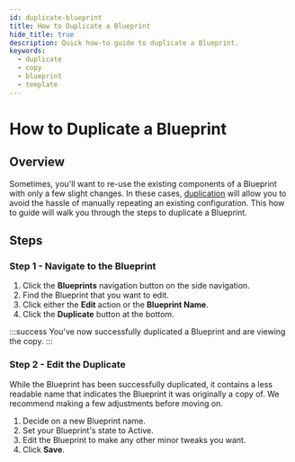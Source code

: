 ```yaml
---
id: duplicate-blueprint
title: How to Duplicate a Blueprint
hide_title: true
description: Quick how-to guide to duplicate a Blueprint.
keywords:
  - duplicate
  - copy
  - blueprint
  - template
---
```


# How to Duplicate a Blueprint

## Overview

Sometimes, you'll want to re-use the existing components of a Blueprint with only a few slight changes. In these cases, [duplication](../../reference/other-functions/duplication.md) will allow you to avoid the hassle of manually repeating an existing configuration. This how to guide will walk you through the steps to duplicate a Blueprint.

## Steps

### Step 1 - Navigate to the Blueprint
1. Click the **Blueprints** navigation button on the side navigation.
2. Find the Blueprint that you want to edit.
3. Click either the **Edit** action or the **Blueprint Name**.
4. Click the **Duplicate** button at the bottom.

:::success
You've now successfully duplicated a Blueprint and are viewing the copy.
:::

### Step 2 - Edit the Duplicate
While the Blueprint has been successfully duplicated, it contains a less readable name that indicates the Blueprint it was originally a copy of. We recommend making a few adjustments before moving on.

1. Decide on a new Blueprint name.
2. Set your Blueprint's state to Active.
3. Edit the Blueprint to make any other minor tweaks you want. 
4. Click **Save**.

